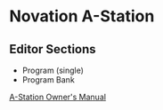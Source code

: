 # Novation A-Station

## Editor Sections

* Program (single)
* Program Bank

[A-Station Owner's Manual](https://www.polynominal.com/novation-a-station/novation-astation-manual.pdf)
